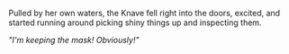 Pulled by her own waters, the Knave fell right into the doors, excited, and started running around picking shiny things up and inspecting them.

*"I'm keeping the mask! Obviously!"*